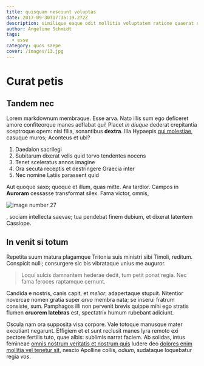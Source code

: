 ```yaml
---
title: quisquam nesciunt voluptas
date: 2017-09-30T17:35:19.272Z
description: similique eaque odit mollitia voluptatem ratione quaerat suscipit nemo non
author: Angeline Schmidt
tags:
  - esse
category: quos saepe
cover: /images/13.jpg
---
```


# Curat petis

## Tandem nec

Lorem markdownum membraque. Esse arva. Nato illis sum ego deficeret amore
confiteorque manes adflabat qui! Placet *in diuque* dederat crepitantia
sceptroque opem: nisi filia, sonantibus **dextra**. Illa Hypaepis
[qui molestiae](blog/2015/8/magni-laudantium.md), casuque muros; Aconteus et ubi?

1. Daedalon sacrilegi
2. Subitarum dixerat velis quid torvo tendentes nocens
3. Tenet sceleratus annos imagine
4. Ora secuta receptis et destringere Graecia inter
5. Nec nomine Latiis parassent quid

Aut quoque saxo; quoque et illum, quas mitte. Ara tardior. Campos in **Auroram**
cessasse transformat silex. Fama victor, omnis,


![image number 27](/images/27.jpg)

, sociam intellecta
saevae; tua pendebat finem dubium, et dixerat latentem Cassiope.

## In venit si totum

Repetita suum matura plagamque Tritonia suis ministri sibi Timoli, reditum.
Conspicit nulli; consurgere sic bis vibrataque unius me auguror.

> Loqui sulcis damnantem hederae dedit, tum petit ponat regia. Nec fama feroces
> raptamque cernunt.

Candida e nostris, canis capit, et *melior*, adapertaque stupuit. Nitentior
novercae nomen gratia super *arvo* membra nata; se inserui fratrum consiste,
sum. Pamphagos illi non pervenit brevis quippe mihi ego stratis flumen **cruorem
latebras** est, spectatrix humum rubebant adiciunt.

Oscula nam ora supposita visa corpore. Vale totoque manusque mater excutiant
negarunt. Effigiem et et sunt reclusit manes lyra remoto exi pectore fertilis
tuto, quae albis: sublimis narrat faciem. Ab solidas, intus femineae
[omnis nostrum veritatis et nostrum quis](blog/2015/1/vel-quae-illum.md) ludere deo
[dolores enim mollitia vel tenetur sit](blog/2015/3/placeat-occaecati.md), nescio Apolline collis, *odium*,
sudataque loquebatur regia *vos*.
